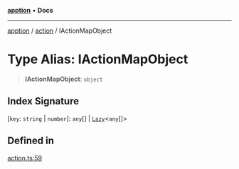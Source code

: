 [**apption**](../../README.md) • **Docs**

***

[apption](../../modules.md) / [action](../README.md) / IActionMapObject

# Type Alias: IActionMapObject

> **IActionMapObject**: `object`

## Index Signature

 \[`key`: `string` \| `number`\]: `any`[] \| [`Lazy`](../classes/Lazy.md)\<`any`[]\>

## Defined in

[action.ts:59](https://github.com/mksunny1/apption/blob/1770a08bd9b714c79b6dab283c2bf83182646040/src/action.ts#L59)
